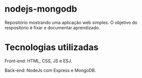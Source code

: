 # nodejs-mongodb
Repositório mostrando uma aplicação web simples. O objetivo do respositório é fixar e documentar aprendizado.

# Tecnologias utilizadas
Front-end: HTML, CSS, JS e ESJ.

Back-end: NodeJs com Express e MongoDB.
